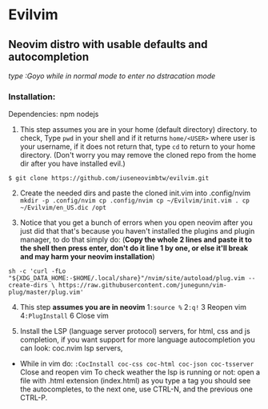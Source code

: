 # Evilvim
## Neovim distro with usable defaults and autocompletion
*type :Goyo while in normal mode to enter no dstracation mode*

### Installation: 

Dependencies: npm nodejs

1. This step assumes you are in your home (default directory) directory. 
to check, Type `pwd` in your shell and if it returns `home/<USER>`
where user is your username, if it does not return that, type `cd` to 
return to your home directory. (Don't worry you may remove the cloned
repo from the home dir after you have installed evil.)

`$ git clone https://github.com/iuseneovimbtw/evilvim.git`


2. Create the needed dirs and paste the cloned init.vim into .config/nvim 
`
mkdir -p .config/nvim
cp .config/nvim
cp ~/Evilvim/init.vim .
cp ~/Evilvim/en_US.dic /opt
`

3. Notice that you get a bunch of errors when you open neovim after you just did that
that's because you haven't installed the plugins and plugin manager, to do that
simply do:
(**Copy the whole 2 lines and paste it to the shell then press enter,
don't do it line 1 by one, or else it'll break and may harm your neovim installation**)

`sh -c 'curl -fLo "${XDG_DATA_HOME:-$HOME/.local/share}"/nvim/site/autoload/plug.vim --create-dirs \
       https://raw.githubusercontent.com/junegunn/vim-plug/master/plug.vim'`
       
4. This step **assumes you are in neovim**
1`:source %`
2`:q!`
3 Reopen vim
4`:PlugInstall`
6 Close vim

5. Install the LSP (language server protocol) servers, for html, css and js 
completion, if you want support for more language autocompletion you can 
look: coc.nvim lsp servers,  
- While in vim do:
`:CocInstall coc-css coc-html coc-json coc-tsserver`
Close and reopen vim 
To check weather the lsp is running or not:
open a file with .html extension (index.html)
as you type a tag you should see the autocompletes, to the next one, use 
CTRL-N, and the previous one CTRL-P.




